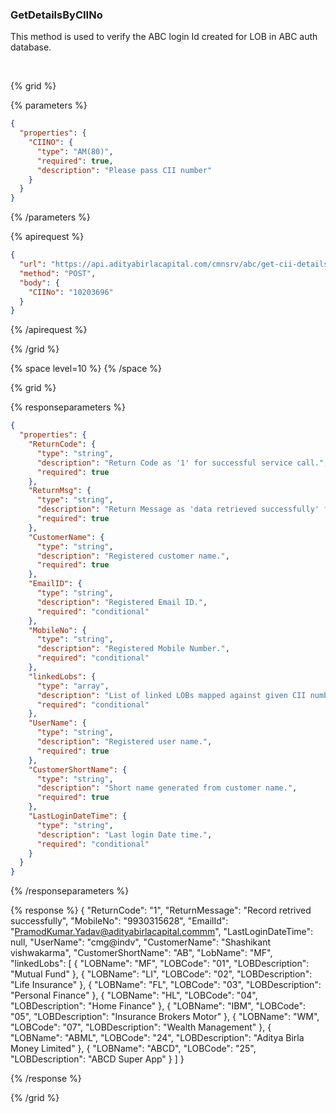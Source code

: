 ### GetDetailsByCIINo

This method is used to verify the ABC login Id created for LOB in ABC auth database.

&nbsp;

{% grid %}

{% parameters %}

```json
{
  "properties": {
    "CIINO": {
      "type": "AM(80)",
      "required": true,
      "description": "Please pass CII number"
    }
  }
}
```

{% /parameters %}

{% apirequest %}

```json
{
  "url": "https://api.adityabirlacapital.com/cmnsrv/abc/get-cii-details",
  "method": "POST",
  "body": {
    "CIINo": "10203696"
  }
}
```

{% /apirequest %}

{% /grid %}

{% space level=10 %}
{% /space %}

{% grid %}

{% responseparameters %}

```json
{
  "properties": {
    "ReturnCode": {
      "type": "string",
      "description": "Return Code as '1' for successful service call.",
      "required": true
    },
    "ReturnMsg": {
      "type": "string",
      "description": "Return Message as 'data retrieved successfully' for successful service call.",
      "required": true
    },
    "CustomerName": {
      "type": "string",
      "description": "Registered customer name.",
      "required": true
    },
    "EmailID": {
      "type": "string",
      "description": "Registered Email ID.",
      "required": "conditional"
    },
    "MobileNo": {
      "type": "string",
      "description": "Registered Mobile Number.",
      "required": "conditional"
    },
    "linkedLobs": {
      "type": "array",
      "description": "List of linked LOBs mapped against given CII number.",
      "required": "conditional"
    },
    "UserName": {
      "type": "string",
      "description": "Registered user name.",
      "required": true
    },
    "CustomerShortName": {
      "type": "string",
      "description": "Short name generated from customer name.",
      "required": true
    },
    "LastLoginDateTime": {
      "type": "string",
      "description": "Last login Date time.",
      "required": "conditional"
    }
  }
}
```

{% /responseparameters %}

{% response %}
{
"ReturnCode": "1",
"ReturnMessage": "Record retrived successfully",
"MobileNo": "9930315628",
"EmailId": "PramodKumar.Yadav@adityabirlacapital.commm",
"LastLoginDateTime": null,
"UserName": "cmg@indv",
"CustomerName": "Shashikant vishwakarma",
"CustomerShortName": "AB",
"LobName": "MF",
"linkedLobs": [
{
"LOBName": "MF",
"LOBCode": "01",
"LOBDescription": "Mutual Fund"
},
{
"LOBName": "LI",
"LOBCode": "02",
"LOBDescription": "Life Insurance"
},
{
"LOBName": "FL",
"LOBCode": "03",
"LOBDescription": "Personal Finance"
},
{
"LOBName": "HL",
"LOBCode": "04",
"LOBDescription": "Home Finance"
},
{
"LOBName": "IBM",
"LOBCode": "05",
"LOBDescription": "Insurance Brokers Motor"
},
{
"LOBName": "WM",
"LOBCode": "07",
"LOBDescription": "Wealth Management"
},
{
"LOBName": "ABML",
"LOBCode": "24",
"LOBDescription": "Aditya Birla Money Limited"
},
{
"LOBName": "ABCD",
"LOBCode": "25",
"LOBDescription": "ABCD Super App"
}
]
}

{% /response %}

{% /grid %}
